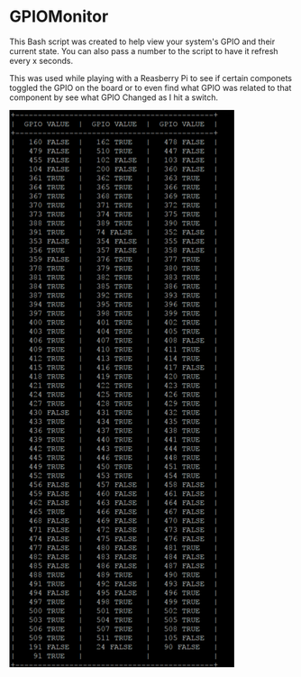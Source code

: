 
# GPIOMonitor
This Bash script was created to help view your system's GPIO and their current state.  You can also pass a number to the script to have it refresh every x seconds.  

This was used while playing with a Reasberry Pi to see if certain componets toggled the GPIO on the board or to even find what GPIO was related to that component by see what GPIO Changed as I hit a switch.

<img src="https://github.com/burnsoftnet/GPIOMonitor/blob/master/gpioMonitor.PNG?raw=true">
